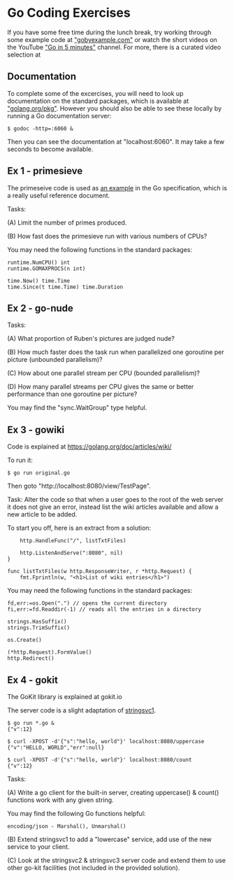 # Go Coding Exercises

If you have some free time during the lunch break, try working through some example code at ["gobyexample.com"](https://gobyexample.com) or watch the short videos on the YouTube ["Go in 5 minutes"](https://www.youtube.com/channel/UC2GHqYE3fVJMncbrRd8AqcA/feed) channel. For more, there is a curated video selection at 


## Documentation

To complete some of the excercises, you will need to look up documentation on the standard packages, which is available at ["golang.org/pkg"](https://golang.org/pkg). However you should also be able to see these locally by running a Go documentation server:
```
$ godoc -http=:6060 &
```
Then you can see the documentation at "localhost:6060". It may take a few seconds to become available.


## Ex 1 - primesieve

The primeseive code is used as [an example](https://golang.org/ref/spec#An_example_package) in the Go specification, which is a really useful reference document. 

Tasks: 

(A) Limit the number of primes produced.

(B) How fast does the primesieve run with various numbers of CPUs? 

You may need the following functions in the standard packages:
```
runtime.NumCPU() int
runtime.GOMAXPROCS(n int)

time.Now() time.Time
time.Since(t time.Time) time.Duration
```


## Ex 2 - go-nude

Tasks: 

(A) What proportion of Ruben's pictures are judged nude? 

(B) How much faster does the task run when parallelized one goroutine per picture (unbounded parallelism)?

(C) How about one parallel stream per CPU (bounded parallelism)?

(D) How many parallel streams per CPU gives the same or better performance than one goroutine per picture?

You may find the "sync.WaitGroup" type helpful.


## Ex 3 - gowiki

Code is explained at https://golang.org/doc/articles/wiki/

To run it:
```
$ go run original.go
```
Then goto "http://localhost:8080/view/TestPage".

Task: Alter the code so that when a user goes to the root of the web server it does not give an error, 
instead list the wiki articles available and allow a new article to be added.

To start you off, here is an extract from a solution:
```
	http.HandleFunc("/", listTxtFiles)

	http.ListenAndServe(":8080", nil)
}

func listTxtFiles(w http.ResponseWriter, r *http.Request) {
	fmt.Fprintln(w, "<h1>List of wiki entries</h1>")
```

You may need the following functions in the standard packages:
```
fd,err:=os.Open(".") // opens the current directory
fi,err:=fd.Readdir(-1) // reads all the entries in a directory

strings.HasSuffix()
strings.TrimSuffix()

os.Create()

(*http.Request).FormValue() 
http.Redirect()
```


## Ex 4 - gokit

The GoKit library is explained at gokit.io

The server code is a slight adaptation of [stringsvc1](https://github.com/go-kit/kit/tree/master/examples).

```
$ go run *.go &
{"v":12}

$ curl -XPOST -d'{"s":"hello, world"}' localhost:8080/uppercase
{"v":"HELLO, WORLD","err":null}

$ curl -XPOST -d'{"s":"hello, world"}' localhost:8080/count
{"v":12}
```

Tasks: 

(A) Write a go client for the built-in server, creating uppercase() & count() functions work with any given string.

You may find the following Go functions helpful:
```
encoding/json - Marshal(), Unmarshal()
```

(B) Extend stringsvc1 to add a "lowercase" service, add use of the new service to your client.

(C) Look at the stringsvc2 & stringsvc3 server code and extend them to use other go-kit facilities (not included in the provided solution).
